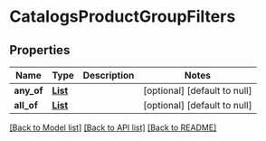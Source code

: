 # CatalogsProductGroupFilters
## Properties

Name | Type | Description | Notes
------------ | ------------- | ------------- | -------------
**any\_of** | [**List**](CatalogsProductGroupFilterKeys.md) |  | [optional] [default to null]
**all\_of** | [**List**](CatalogsProductGroupFilterKeys.md) |  | [optional] [default to null]

[[Back to Model list]](../README.md#documentation-for-models) [[Back to API list]](../README.md#documentation-for-api-endpoints) [[Back to README]](../README.md)

